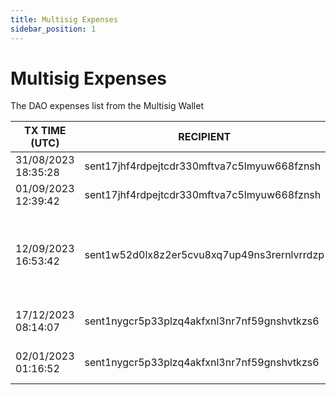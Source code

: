 ```yaml
---
title: Multisig Expenses
sidebar_position: 1
---
```


# Multisig Expenses

The DAO expenses list from the Multisig Wallet

| TX TIME (UTC) | RECIPIENT                                 | AMOUNT | DESCRIPTION | TX DETAILS
|---------------|-------------------------------------------|--------|-------------|-----------
| 31/08/2023 18:35:28 | sent17jhf4rdpejtcdr330mftva7c5lmyuw668fznsh | 0.5 | Test transaction | [🔎](https://www.mintscan.io/sentinel/txs/1D229B5892D7DF17F46B17A2DD91E480F078A75AD25862950396987210FF2650?height=12501686)
| 01/09/2023 12:39:42 | sent17jhf4rdpejtcdr330mftva7c5lmyuw668fznsh | 0.5 | Test transaction | [🔎](https://www.mintscan.io/sentinel/txs/49473E462524555643E9F21BAE2429FE5C90E1CF50BDD3E3C16E1D6046902427?height=12512764)
| 12/09/2023 16:53:42 | sent1w52d0lx8z2er5cvu8xq7up49ns3rernlvrrdzp | 1,010,000 | Validator and Monitoring node Purchase + 10,000 DVPN for Restake App | [🔎](https://www.mintscan.io/sentinel/txs/2E5F750163CBE32AC0470B3DF581F98E491A14042B1F9EA6D3EB683E5F28336A?height=12676657)
| 17/12/2023 08:14:07 | sent1nygcr5p33plzq4akfxnl3nr7nf59gnshvtkzs6 | 8,990,000 | Liquid Transfer to DAO Validator | [🔎](https://www.mintscan.io/sentinel/txs/F681078CB37C703BEDA59CEC5EA2B6C168090D01E082E121EBE6190E8C402553?height=14080109)
| 02/01/2023 01:16:52 | sent1nygcr5p33plzq4akfxnl3nr7nf59gnshvtkzs6 | 30,000,000 | Funds move to DAO Validator | [🔎](https://www.mintscan.io/sentinel/txs/CE236DF069FA1C215B80E765660074428FBE9A3ECF2A306D334206CF0C48CCBC?height=14307598)